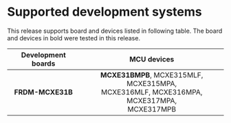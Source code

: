 # Supported development systems

This release supports board and devices listed in following table. The board and devices in bold were tested in this release.

|Development boards|MCU devices|
|:--:              |:--:       |
|**FRDM-MCXE31B**|**MCXE31BMPB**, MCXE315MLF, MCXE315MPA,<br/> MCXE316MLF, MCXE316MPA, MCXE317MPA,<br/> MCXE317MPB|

